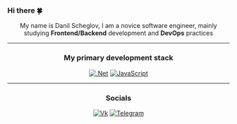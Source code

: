 ### Hi there 🍀

<div align="center">My name is Danil Scheglov, I am a novice software engineer, mainly studying <strong>Frontend/Backend</strong> development and <strong>DevOps</strong> practices</div>

---
<div align="center">
  
### My primary development stack

[![.Net](https://img.shields.io/badge/.NET-5C2D91?style=for-the-badge&logo=.net&logoColor=white)](#)
[![JavaScript](https://img.shields.io/badge/javascript-%23323330.svg?style=for-the-badge&logo=javascript&logoColor=%23F7DF1E&link=https://github.com/DanilScheglov)](https://github.com/DanilScheglov)

---

### Socials
  
[![Vk](https://img.shields.io/badge/Vkontakte-5C2D91?style=for-the-badge&logo=vk&logoColor=white)](https://vk.com/scheglov_danil)
[![Telegram](https://img.shields.io/badge/Telegram-5a61d7?style=for-the-badge&logo=telegram&logoColor=white)](https://t.me/scheglov_danil)
